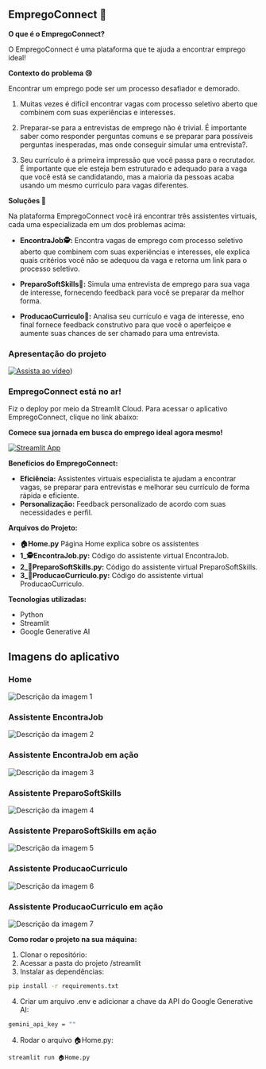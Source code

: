 ## EmpregoConnect 🚀

**O que é o EmpregoConnect?**

O EmpregoConnect é uma plataforma que te ajuda a encontrar emprego ideal!

**Contexto do problema 😢**

Encontrar um emprego pode ser um processo desafiador e demorado. 

1. Muitas vezes é difícil encontrar vagas com processo seletivo aberto que combinem com suas experiências e interesses.

2. Preparar-se para a entrevistas de emprego não é trivial. É importante saber como responder perguntas comuns e se preparar para possíveis perguntas inesperadas, mas onde conseguir simular uma entrevista?.

3. Seu currículo é a primeira impressão que você passa para o recrutador. É importante que ele esteja bem estruturado e adequado para a vaga que você está se candidatando, mas a maioria da pessoas acaba usando um mesmo currículo para vagas diferentes.

**Soluções 🚀**

Na plataforma EmpregoConnect você irá encontrar três assistentes virtuais, cada uma especializada em um dos problemas acima:

* **EncontraJob🕵️:** Encontra vagas de emprego com processo seletivo aberto que combinem com suas experiências e interesses, ele explica quais critérios você não se adequou da vaga e retorna um link para o processo seletivo.

* **PreparoSoftSkills🥋:** Simula uma entrevista de emprego para sua vaga de interesse, fornecendo feedback para você se preparar da melhor forma.

* **ProducaoCurriculo📄:** Analisa seu currículo e vaga de interesse, eno final fornece feedback construtivo para que você o aperfeiçoe e aumente suas chances de ser chamado para uma entrevista.

### Apresentação do projeto 

[![Assista ao vídeo](https://img.youtube.com/vi/lf5KPec3JUs/0.jpg)](https://youtu.be/lf5KPec3JUs))


### EmpregoConnect está no ar!

Fiz o deploy por meio da Streamlit Cloud.
Para acessar o aplicativo EmpregoConnect, clique no link abaixo:

**Comece sua jornada em busca do emprego ideal agora mesmo!**

[![Streamlit App](https://static.streamlit.io/badges/streamlit_badge_black_white.svg)](https://empregoconnect.streamlit.app/)



**Benefícios do EmpregoConnect:**

* **Eficiência:** Assistentes virtuais especialista te ajudam a encontrar vagas, se preparar para entrevistas e melhorar seu currículo de forma rápida e eficiente.
* **Personalização:** Feedback personalizado de acordo com suas necessidades e perfil.


**Arquivos do Projeto:**

* **🏠Home.py** Página Home explica sobre os assistentes
* **1_🕵️EncontraJob.py:** Código do assistente virtual EncontraJob.
* **2_🥋PreparoSoftSkills.py:** Código do assistente virtual PreparoSoftSkills.
* **3_📄ProducaoCurriculo.py:** Código do assistente virtual ProducaoCurriculo.

**Tecnologias utilizadas:**

* Python
* Streamlit
* Google Generative AI


## Imagens do aplicativo 

### Home
![Descrição da imagem 1](home.jpeg)

### Assistente EncontraJob
![Descrição da imagem 2](encontra.jpeg)
### Assistente EncontraJob em ação
![Descrição da imagem 3](encontra_acao.jpeg)

### Assistente PreparoSoftSkills
![Descrição da imagem 4](preparo.jpeg)
### Assistente PreparoSoftSkills em ação
![Descrição da imagem 5](preparo_acao.jpeg)

### Assistente ProducaoCurriculo
![Descrição da imagem 6](cv.jpeg)
### Assistente ProducaoCurriculo em ação
![Descrição da imagem 7](cv_acao.jpeg)

**Como rodar o projeto na sua máquina:**

1. Clonar o repositório:
2. Acessar a pasta do projeto /streamlit
3. Instalar as dependências:
```bash
pip install -r requirements.txt
```
4. Criar um arquivo .env e adicionar a chave da API do Google Generative AI:
```bash
gemini_api_key = ""
```
4. Rodar o arquivo 🏠Home.py:
```bash
streamlit run 🏠Home.py
```



